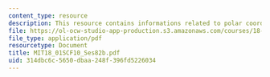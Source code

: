 ```yaml
---
content_type: resource
description: This resource contains informations related to polar coordinates.
file: https://ol-ocw-studio-app-production.s3.amazonaws.com/courses/18-01sc-single-variable-calculus-fall-2010/314dbc6c5650dbaa248f396fd5226034_MIT18_01SCF10_Ses82b.pdf
file_type: application/pdf
resourcetype: Document
title: MIT18_01SCF10_Ses82b.pdf
uid: 314dbc6c-5650-dbaa-248f-396fd5226034
---
```

